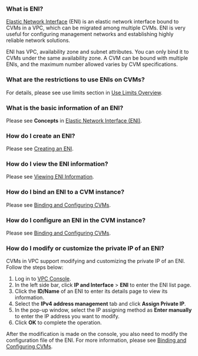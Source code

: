### What is ENI?

[Elastic Network Interface](https://intl.cloud.tencent.com/product/eni) (ENI) is an elastic network interface bound to CVMs in a VPC, which can be migrated among multiple CVMs. ENI is very useful for configuring management networks and establishing highly reliable network solutions.

ENI has VPC, availability zone and subnet attributes. You can only bind it to CVMs under the same availability zone. A CVM can be bound with multiple ENIs, and the maximum number allowed varies by CVM specifications.

### What are the restrictions to use ENIs on CVMs?

For details, please see use limits section in [Use Limits Overview](https://intl.cloud.tencent.com/document/product/213/15379).

### What is the basic information of an ENI?

Please see **Concepts** in [Elastic Network Interface (ENI)](https://intl.cloud.tencent.com/document/product/213/6514).

### How do I create an ENI?

Please see [Creating an ENI](https://intl.cloud.tencent.com/document/product/576/18534).

### How do I view the ENI information?

Please see [Viewing ENI Information](https://intl.cloud.tencent.com/document/product/576/18533).

### How do I bind an ENI to a CVM instance?

Please see [Binding and Configuring CVMs](http://intl.cloud.tencent.com/document/product/576/18535).

### How do I configure an ENI in the CVM instance?

Please see [Binding and Configuring CVMs](http://intl.cloud.tencent.com/document/product/576/18535).

### How do I modify or customize the private IP of an ENI?

CVMs in VPC support modifying and customizing the private IP of an ENI. Follow the steps below:

1. Log in to [VPC Console](https://console.cloud.tencent.com/vpc/vpc?rid=1).
2. In the left side bar, click **IP and Interface** > **ENI** to enter the ENI list page.
3. Click the **ID/Name** of an ENI to enter its details page to view its information.
4. Select the **IPv4 address management** tab and click **Assign Private IP**.
5. In the pop-up window, select the IP assigning method as **Enter manually** to enter the IP address you want to modify.
6. Click **OK** to complete the operation.

After the modification is made on the console, you also need to modify the configuration file of the ENI. For more information, please see [Binding and Configuring CVMs](https://intl.cloud.tencent.com/document/product/576/18535).
